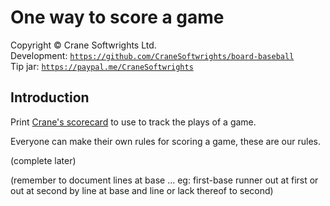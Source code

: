 # One way to score a game

Copyright © Crane Softwrights Ltd.  
Development: [`https://github.com/CraneSoftwrights/board-baseball`](https://github.com/CraneSoftwrights/board-baseball)  
Tip jar: [`https://paypal.me/CraneSoftwrights`](https://paypal.me/CraneSoftwrights)  

## Introduction

Print [Crane's scorecard](../shared/scorecard-board-baseball-crane.pdf) to use to track the plays of a game.

Everyone can make their own rules for scoring a game, these are our rules.

  
(complete later)

(remember to document lines at base ... eg: first-base runner out at first or out at second by line at base and line or lack thereof to second)

